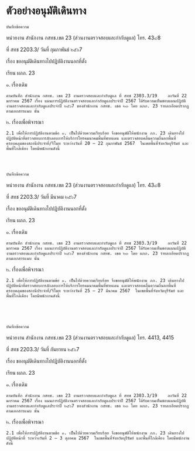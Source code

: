 # ตัวอย่างอนุมัติเดินทาง
	บันทึกข้อความ

หน่วยงาน   สำนักงาน กสทช.เขต 23	(ส่วนงานตรวจสอบและกำกับดูแล)	   โทร. 43๔8

ที่ 	สทช 2203.3/	วันที่         กุมภาพันธ์ ๒๕๖7

เรื่อง	ขออนุมัติเดินทางไปปฏิบัติงานนอกที่ตั้ง

เรียน   	ผภภ. 23

๑.	เรื่องเดิม

	ตามบันทึก สำนักงาน กสทช. เขต 23 งานตรวจสอบและกำกับดูแล ที่ สทช 2303.3/19    ลงวันที่ 22 มกราคม 2567 เรื่อง แผนการปฏิบัติงานตรวจสอบและกำกับดูแลประจำปี 2567 ได้รับความเห็นชอบแผนปฏิบัติงานตรวจสอบและกำกับดูแลประจำปี ๒๕๖7 ของสำนักงาน กสทช. เขต ๒๓ โดย ผภภ. 23 รายละเอียดปรากฏตามเอกสารแนบ นั้น 

๒.	เรื่องเพื่อพิจารณา

	2.1	เพื่อให้การปฏิบัติงานตามข้อ ๑. เป็นไปด้วยความเรียบร้อย จึงขออนุมัติให้พนักงาน ภภ. 23 เดินทางไปปฏิบัติหน้าที่ตรวจสอบการลักลอบการให้บริการโทรคมนาคมพื้นที่ชายแดน และตรวจสอบคลื่นความถี่นอกพื้นที่ครอบคลุมของสถานีประจำที่/รีโมท ระหว่างวันที่ 20 – 22 กุมภาพันธ์ 2567  ในเขตพื้นที่จังหวัดบุรีรัมย์ และพื้นที่ใกล้เคียง โดยมีพนักงานดังนี้




	บันทึกข้อความ

หน่วยงาน   สำนักงาน กสทช.เขต 23	(ส่วนงานตรวจสอบและกำกับดูแล)	   โทร. 43๔8

ที่ 	สทช 2203.3/	วันที่         มีนาคม ๒๕๖7

เรื่อง	ขออนุมัติเดินทางไปปฏิบัติงานนอกที่ตั้ง

เรียน   	ผภภ. 23

๑.	เรื่องเดิม

	ตามบันทึก สำนักงาน กสทช. เขต 23 งานตรวจสอบและกำกับดูแล ที่ สทช 2303.3/19    ลงวันที่ 22 มกราคม 2567 เรื่อง แผนการปฏิบัติงานตรวจสอบและกำกับดูแลประจำปี 2567 ได้รับความเห็นชอบแผนปฏิบัติงานตรวจสอบและกำกับดูแลประจำปี ๒๕๖7 ของสำนักงาน กสทช. เขต ๒๓ โดย ผภภ. 23 รายละเอียดปรากฏตามเอกสารแนบ นั้น 

๒.	เรื่องเพื่อพิจารณา

	2.1	เพื่อให้การปฏิบัติงานตามข้อ ๑. เป็นไปด้วยความเรียบร้อย จึงขออนุมัติให้พนักงาน ภภ. 23 เดินทางไปปฏิบัติหน้าที่ตรวจสอบการลักลอบการให้บริการโทรคมนาคมพื้นที่ชายแดน และตรวจสอบคลื่นความถี่นอกพื้นที่ครอบคลุมของสถานีประจำที่/รีโมท ระหว่างวันที่ 25 – 27 มีนาคม 2567  ในเขตพื้นที่จังหวัดบุรีรัมย์ และพื้นที่ใกล้เคียง โดยมีพนักงานดังนี้





	บันทึกข้อความ

หน่วยงาน   สำนักงาน กสทช.เขต 23	(ส่วนงานตรวจสอบและกำกับดูแล)	   โทร. 4413, 4415

ที่ 	สทช 2203.3/	วันที่         กันยายน ๒๕๖7

เรื่อง	ขออนุมัติเดินทางไปปฏิบัติงานนอกที่ตั้ง 

เรียน   	ผภภ. 23

๑.	เรื่องเดิม

	ตามบันทึก สำนักงาน กสทช. เขต 23 งานตรวจสอบและกำกับดูแล ที่ สทช 2303.3/19    ลงวันที่ 22 มกราคม 2567 เรื่อง แผนการปฏิบัติงานตรวจสอบและกำกับดูแลประจำปี 2567 ได้รับความเห็นชอบแผนปฏิบัติงานตรวจสอบและกำกับดูแลประจำปี ๒๕๖7 ของสำนักงาน กสทช. เขต ๒๓ โดย ผภภ. 23 รายละเอียดปรากฏตามเอกสารแนบ นั้น 

๒.	เรื่องเพื่อพิจารณา

	2.1	เพื่อให้การปฏิบัติงานตามข้อ ๑. เป็นไปด้วยความเรียบร้อย จึงขออนุมัติให้พนักงาน ภภ. 23 เดินทางไปปฏิบัติหน้าที่ ระหว่างวันที่ 2 – 3 ตุลาคม 2567  ในเขตพื้นที่จังหวัดบุรีรัมย์ และพื้นที่ใกล้เคียง โดยมีพนักงานดังนี้

	





